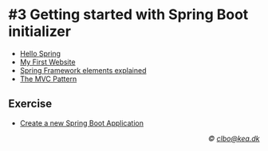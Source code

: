 # #3 Getting started with Spring Boot initializer

* [Hello Spring](https://github.com/dat17i/03_hello_spring/blob/master/README.md)
* [My First Website](https://github.com/dat17i/03_my_first_website)
* [Spring Framework elements explained](https://github.com/dat17i/03_spring_framework_elements_explained/blob/master/README.md)
* [The MVC Pattern](https://github.com/Dat17i/03_agenda/blob/master/MVC_.pdf)
<!--* [My First Website](https://github.com/dat17v1/2_03_my_first_website/blob/master/README.md)-->

## Exercise
* [Create a new Spring Boot Application](https://github.com/dat17i/03_create_spring_application/blob/master/README.md)

<!--* [Getting Started guide with IntelliJ IDEA](https://spring.io/guides/gs/intellij-idea/)-->
<!-- * [tutorialspoint - spring](https://www.tutorialspoint.com/spring/index.htm) -->




_<div align="right">&copy; clbo@kea.dk</div>_

